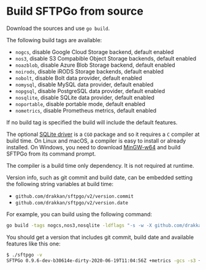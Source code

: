 # Build SFTPGo from source

Download the sources and use `go build`.

The following build tags are available:

- `nogcs`, disable Google Cloud Storage backend, default enabled
- `nos3`, disable S3 Compabible Object Storage backends, default enabled
- `noazblob`, disable Azure Blob Storage backend, default enabled
- `noirods`, disable iRODS Storage backends, default enabled
- `nobolt`, disable Bolt data provider, default enabled
- `nomysql`, disable MySQL data provider, default enabled
- `nopgsql`, disable PostgreSQL data provider, default enabled
- `nosqlite`, disable SQLite data provider, default enabled
- `noportable`, disable portable mode, default enabled
- `nometrics`, disable Prometheus metrics, default enabled

If no build tag is specified the build will include the default features.

The optional [SQLite driver](https://github.com/mattn/go-sqlite3 "go-sqlite3") is a `CGO` package and so it requires a `C` compiler at build time.
On Linux and macOS, a compiler is easy to install or already installed. On Windows, you need to download [MinGW-w64](https://sourceforge.net/projects/mingw-w64/files/) and build SFTPGo from its command prompt.

The compiler is a build time only dependency. It is not required at runtime.

Version info, such as git commit and build date, can be embedded setting the following string variables at build time:

- `github.com/drakkan/sftpgo/v2/version.commit`
- `github.com/drakkan/sftpgo/v2/version.date`

For example, you can build using the following command:

```bash
go build -tags nogcs,nos3,nosqlite -ldflags "-s -w -X github.com/drakkan/sftpgo/v2/version.commit=`git describe --always --dirty` -X github.com/drakkan/sftpgo/v2/version.date=`date -u +%FT%TZ`" -o sftpgo
```

You should get a version that includes git commit, build date and available features like this one:

```bash
$ ./sftpgo -v
SFTPGo 0.9.6-dev-b30614e-dirty-2020-06-19T11:04:56Z +metrics -gcs -s3 +bolt +mysql +pgsql -sqlite +portable
```
